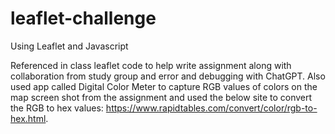 # leaflet-challenge
Using Leaflet and Javascript

Referenced in class leaflet code to help write assignment along with collaboration from study group and error and debugging with ChatGPT. Also used app called Digital Color Meter to capture RGB values of colors on the map screen shot from the assignment and used the below site to convert the RGB to hex values:
https://www.rapidtables.com/convert/color/rgb-to-hex.html. 

